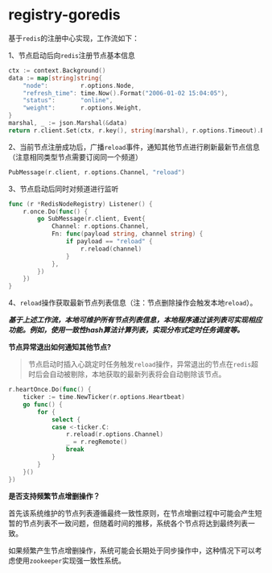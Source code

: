 # registry-goredis

基于`redis`的注册中心实现，工作流如下：


1、节点启动后向`redis`注册节点基本信息

```go
ctx := context.Background()
data := map[string]string{
    "node":         r.options.Node,
    "refresh_time": time.Now().Format("2006-01-02 15:04:05"),
    "status":       "online",
    "weight":       r.options.Weight,
}
marshal, _ := json.Marshal(&data)
return r.client.Set(ctx, r.key(), string(marshal), r.options.Timeout).Err()
```

2、当前节点注册成功后，广播`reload`事件，通知其他节点进行刷新最新节点信息（注意相同类型节点需要订阅同一个频道）

```go
PubMessage(r.client, r.options.Channel, "reload")
```

3、节点启动后同时对频道进行监听

```go
func (r *RedisNodeRegistry) Listener() {
    r.once.Do(func() {
        go SubMessage(r.client, Event{
            Channel: r.options.Channel,
            Fn: func(payload string, channel string) {
                if payload == "reload" {
                    r.reload(channel)
                }
            },
        })
    })
}
```

4、`reload`操作获取最新节点列表信息（注：节点删除操作会触发本地`reload`）。

***基于上述工作流，本地可维护所有节点列表信息，本地程序通过该列表可实现相应功能。例如，使用一致性hash算法计算列表，实现分布式定时任务调度等。***

**节点异常退出如何通知其他节点?**

> 节点启动时插入心跳定时任务触发`reload`操作，异常退出的节点在`redis`超时后会自动被剔除，本地获取的最新列表将会自动剔除该节点。

```go
r.heartOnce.Do(func() {
    ticker := time.NewTicker(r.options.Heartbeat)
    go func() {
        for {
            select {
            case <-ticker.C:
                r.reload(r.options.Channel)
                _ = r.regRemote()
                break
            }
        }
    }()
})
```

**是否支持频繁节点增删操作？**

首先该系统维护的节点列表遵循最终一致性原则，在节点增删过程中可能会产生短暂的节点列表不一致问题，但随着时间的推移，系统各个节点将达到最终列表一致。

如果频繁产生节点增删操作，系统可能会长期处于同步操作中，这种情况下可以考虑使用`zookeeper`实现强一致性系统。